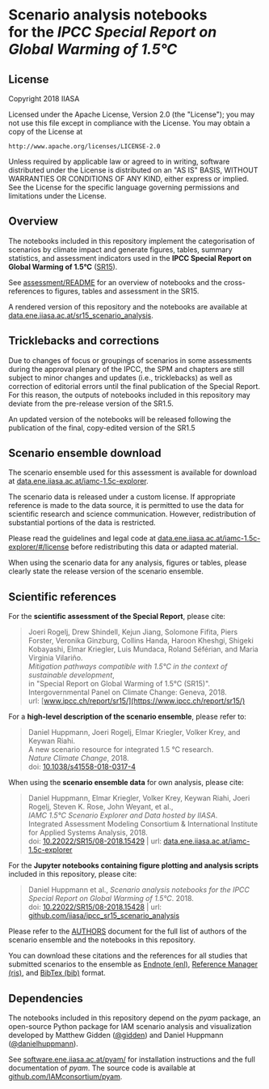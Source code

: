 # Scenario analysis notebooks <br />for the *IPCC Special Report on Global Warming of 1.5°C*

## License

Copyright 2018 IIASA

Licensed under the Apache License, Version 2.0 (the "License");
you may not use this file except in compliance with the License.
You may obtain a copy of the License at

    http://www.apache.org/licenses/LICENSE-2.0

Unless required by applicable law or agreed to in writing, software
distributed under the License is distributed on an "AS IS" BASIS,
WITHOUT WARRANTIES OR CONDITIONS OF ANY KIND, either express or implied.
See the License for the specific language governing permissions and
limitations under the License.

## Overview

The notebooks included in this repository implement the categorisation of
scenarios by climate impact and generate figures, tables, summary statistics,
and assessment indicators used in the **IPCC Special Report on Global Warming
of 1.5°C** ([SR15](http://www.ipcc.ch/report/sr15/)).

See [assessment/README](assessment/README.md) for an overview of notebooks
and the cross-references to figures, tables and assessment in the SR15.

A rendered version of this repository and the notebooks are available at
[data.ene.iiasa.ac.at/sr15_scenario_analysis](https://data.ene.iiasa.ac.at/sr15_scenario_analysis).

## Tricklebacks and corrections

Due to changes of focus or groupings of scenarios in some assessments
during the approval plenary of the IPCC, the SPM and chapters
are still subject to minor changes and updates (i.e., tricklebacks)
as well as correction of editorial errors until the final publication
of the Special Report. For this reason, the outputs of notebooks included in
this repository may deviate from the pre-release version of the SR1.5.

An updated version of the notebooks will be released following the
publication of the final, copy-edited version of the SR1.5

## Scenario ensemble download

The scenario ensemble used for this assessment is available for download
at [data.ene.iiasa.ac.at/iamc-1.5c-explorer](https://data.ene.iiasa.ac.at/iamc-1.5c-explorer).

The scenario data is released under a custom license.
If appropriate reference is made to the data source, it is permitted to use
the data for scientific research and science communication.
However, redistribution of substantial portions of the data is restricted.

Please read the guidelines and legal code
at [data.ene.iiasa.ac.at/iamc-1.5c-explorer/#/license](https://data.ene.iiasa.ac.at/iamc-1.5c-explorer/#/license)
before redistributing this data or adapted material.

When using the scenario data for any analysis, figures or tables,
please clearly state the release version of the scenario ensemble.

## Scientific references

For the **scientific assessment of the Special Report**, please cite:
> Joeri Rogelj, Drew Shindell, Kejun Jiang,
> Solomone Fifita, Piers Forster, Veronika Ginzburg, Collins Handa,
> Haroon Kheshgi, Shigeki Kobayashi, Elmar Kriegler, Luis Mundaca,
> Roland Séférian, and Maria Virginia Vilariño.  
> *Mitigation pathways compatible with 1.5°C
> in the context of sustainable development*,  
> in "Special Report on Global Warming of 1.5°C (SR15)".
> Intergovernmental Panel on Climate Change: Geneva, 2018.  
> url: [www.ipcc.ch/report/sr15/](https://www.ipcc.ch/report/sr15/)

For a **high-level description of the scenario ensemble**, please refer to:
> Daniel Huppmann, Joeri Rogelj, Elmar Kriegler, Volker Krey, and Keywan Riahi.  
> A new scenario resource for integrated 1.5 °C research.  
> *Nature Climate Change*, 2018.  
> doi: [10.1038/s41558-018-0317-4](https://doi.org/10.1038/s41558-018-0317-4)

When using the **scenario ensemble data** for own analysis, please cite:
> Daniel Huppmann, Elmar Kriegler, Volker Krey, Keywan Riahi, Joeri Rogelj,
> Steven K. Rose, John Weyant, et al.,  
> *IAMC 1.5°C Scenario Explorer and Data hosted by IIASA*.  
> Integrated Assessment Modeling Consortium & International Institute for Applied Systems Analysis, 2018.  
> doi: [10.22022/SR15/08-2018.15429](https://doi.org/10.22022/SR15/08-2018.15429) |
> url: [data.ene.iiasa.ac.at/iamc-1.5c-explorer](https://data.ene.iiasa.ac.at/iamc-1.5c-explorer)

For the **Jupyter notebooks containing figure plotting and analysis scripts**
included in this repository, please cite:
> Daniel Huppmann et al.,
> *Scenario analysis notebooks for the IPCC Special Report on Global Warming of 1.5°C*. 2018.  
> doi: [10.22022/SR15/08-2018.15428](https://doi.org/10.22022/SR15/08-2018.15428) |
> url: [github.com/iiasa/ipcc_sr15_scenario_analysis](https://github.com/iiasa/ipcc_sr15_scenario_analysis)

Please refer to the [AUTHORS](AUTHORS.md) document for the full list of authors
of the scenario ensemble and the notebooks in this repository.

You can download these citations and the references
for all studies that submitted scenarios to the ensemble
as [Endnote (enl)](bibliography/iamc_1.5c_scenario_data.enl),
[Reference Manager (ris)](bibliography/iamc_1.5c_scenario_data.ris),
and [BibTex (bib)](bibliography/iamc_1.5c_scenario_data.bib) format.

## Dependencies

The notebooks included in this repository depend on the *pyam* package,
an open-source Python package for IAM scenario analysis and visualization
developed by Matthew Gidden ([@gidden](https://github.com/gidden))
and Daniel Huppmann ([@danielhuppmann](https://github.com/danielhuppmann/)).

See [software.ene.iiasa.ac.at/pyam/](https://software.ene.iiasa.ac.at/pyam/)
for installation instructions and the full documentation of *pyam*.
The source code is available at [github.com/IAMconsortium/pyam](https://github.com/IAMconsortium/pyam).

